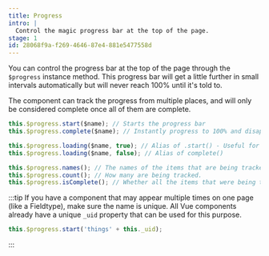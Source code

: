 ```yaml
---
title: Progress
intro: |
  Control the magic progress bar at the top of the page.
stage: 1
id: 28068f9a-f269-4646-87e4-881e5477558d
---
```

You can control the progress bar at the top of the page through the `$progress` instance method.
This progress bar will get a little further in small intervals automatically but will never reach 100% until
it's told to.

The component can track the progress from multiple places, and will only be considered complete once all of them are complete.

``` js
this.$progress.start($name); // Starts the progress bar
this.$progress.complete($name); // Instantly progress to 100% and disappear

this.$progress.loading($name, true); // Alias of .start() - Useful for passing a boolean
this.$progress.loading($name, false); // Alias of complete()

this.$progress.names(); // The names of the items that are being tracked.
this.$progress.count(); // How many are being tracked.
this.$progress.isComplete(); // Whether all the items that were being tracked have completed.
```

:::tip
If you have a component that may appear multiple times on one page (like a Fieldtype), make sure the name is unique. All Vue components already have a unique `_uid` property that can be used for this purpose.

``` js
this.$progress.start('things' + this._uid);
```
:::
